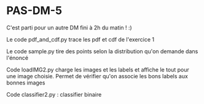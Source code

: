 # PAS-DM-5
C'est parti pour un autre DM fini à 2h du matin ! :)

Le code pdf_and_cdf.py trace les pdf et cdf de l'exercice 1

Le code sample.py tire des points selon la distribution qu'on demande dans l'énoncé

Code loadIMG2.py charge les images et les labels et affiche le tout pour une image choisie. Permet de vérifier qu'on associe les bons labels aux bonnes images

Code classifier2.py : classifier binaire
